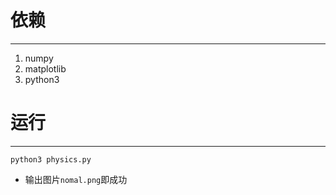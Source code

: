 # 依赖
---
1. numpy
2. matplotlib
3. python3

# 运行 
---
```
python3 physics.py
```
- 输出图片`nomal.png`即成功
